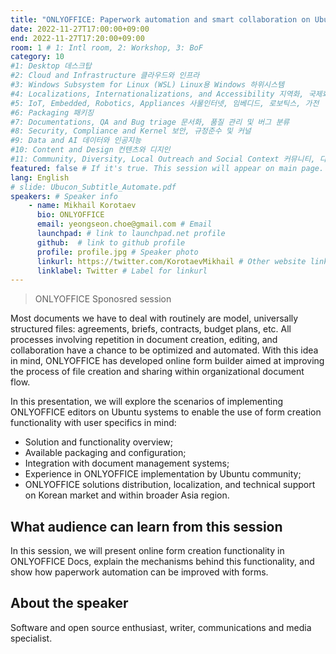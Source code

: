 ```yaml
---
title: "ONLYOFFICE: Paperwork automation and smart collaboration on Ubuntu"
date: 2022-11-27T17:00:00+09:00
end: 2022-11-27T17:20:00+09:00
room: 1 # 1: Intl room, 2: Workshop, 3: BoF
category: 10
#1: Desktop 데스크탑
#2: Cloud and Infrastructure 클라우드와 인프라
#3: Windows Subsystem for Linux (WSL) Linux용 Windows 하위시스템
#4: Localizations, Internationalizations, and Accessibility 지역화, 국제화 및 접근성
#5: IoT, Embedded, Robotics, Appliances 사물인터넷, 임베디드, 로보틱스, 가전
#6: Packaging 패키징
#7: Documentations, QA and Bug triage 문서화, 품질 관리 및 버그 분류
#8: Security, Compliance and Kernel 보안, 규정준수 및 커널
#9: Data and AI 데이터와 인공지능
#10: Content and Design 컨텐츠와 디지인
#11: Community, Diversity, Local Outreach and Social Context 커뮤니티, 다양성, 지역 사회 협력과 사회적 관점
featured: false # If it's true. This session will appear on main page.
lang: English
# slide: Ubucon_Subtitle_Automate.pdf
speakers: # Speaker info
    - name: Mikhail Korotaev
      bio: ONLYOFFICE
      email: yeongseon.choe@gmail.com # Email
      launchpad: # link to launchpad.net profile
      github:  # link to github profile
      profile: profile.jpg # Speaker photo
      linkurl: https://twitter.com/KorotaevMikhail # Other website link url
      linklabel: Twitter # Label for linkurl
---
```


> ONLYOFFICE Sponosred session

Most documents we have to deal with routinely are model, universally structured files: agreements, briefs, contracts, budget plans, etc. All processes involving repetition in document creation, editing, and collaboration have a chance to be optimized and automated. With this idea in mind, ONLYOFFICE has developed online form builder aimed at improving the process of file creation and sharing within organizational document flow. 

In this presentation, we will explore the scenarios of implementing ONLYOFFICE editors on Ubuntu systems to enable the use of form creation functionality with user specifics in mind:

- Solution and functionality overview;
- Available packaging and configuration;
- Integration with document management systems;
- Experience in ONLYOFFICE implementation by Ubuntu community;
- ONLYOFFICE solutions distribution, localization, and technical support on Korean market and within broader Asia region.

## What audience can learn from this session
In this session, we will present online form creation functionality in ONLYOFFICE Docs, explain the mechanisms behind this functionality, and show how paperwork automation can be improved with forms.

## About the speaker
Software and open source enthusiast, writer, communications and media specialist. 